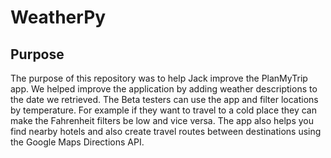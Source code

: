 # WeatherPy

## Purpose
The purpose of this repository was to help Jack improve the PlanMyTrip app. We helped improve the application by adding weather descriptions to the date we retrieved. The Beta testers can use the app and filter locations by temperature. For example if they want to travel to a cold place they can make the Fahrenheit filters be low and vice versa. The app also helps you find nearby hotels and also create travel routes between destinations using the Google Maps Directions API.
